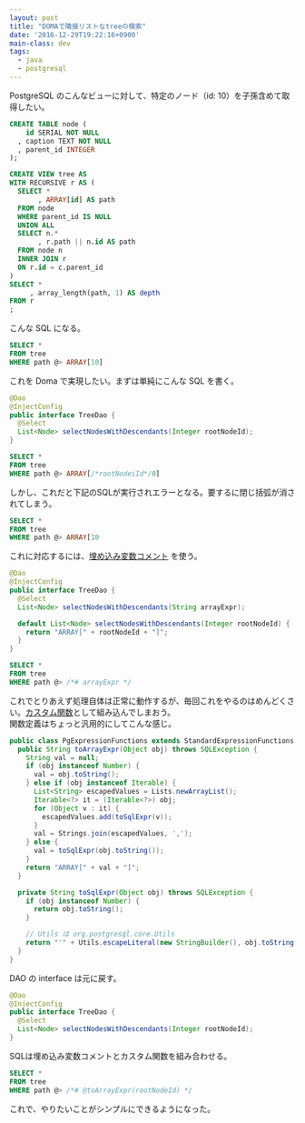 ```yaml
---
layout: post
title: "DOMAで隣接リストなtreeの検索"
date: '2016-12-29T19:22:16+0900'
main-class: dev
tags:
  - java
  - postgresql
---
```


PostgreSQL のこんなビューに対して、特定のノード（id: 10）を子孫含めて取得したい。

```sql
CREATE TABLE node (
    id SERIAL NOT NULL
  , caption TEXT NOT NULL
  , parent_id INTEGER
);

CREATE VIEW tree AS
WITH RECURSIVE r AS (
  SELECT *
       , ARRAY[id] AS path
  FROM node
  WHERE parent_id IS NULL
  UNION ALL
  SELECT n.*
       , r.path || n.id AS path
  FROM node n
  INNER JOIN r
  ON r.id = c.parent_id
)
SELECT *
     , array_length(path, 1) AS depth
FROM r
;

```

こんな SQL になる。

```sql
SELECT *
FROM tree
WHERE path @> ARRAY[10]
```

これを Doma で実現したい。まずは単純にこんな SQL を書く。

```java
@Dao
@InjectConfig
public interface TreeDao {
  @Select
  List<Node> selectNodesWithDescendants(Integer rootNodeId);
}
```

```sql
SELECT *
FROM tree
WHERE path @> ARRAY[/*rootNodeiId*/0]
```

しかし、これだと下記のSQLが実行されエラーとなる。要するに閉じ括弧が消されてしまう。

```sql
SELECT *
FROM tree
WHERE path @> ARRAY[10
```

これに対応するには、[埋め込み変数コメント](http://doma.readthedocs.io/ja/stable/sql/#id13) を使う。

```java
@Dao
@InjectConfig
public interface TreeDao {
  @Select
  List<Node> selectNodesWithDescendants(String arrayExpr);

  default List<Node> selectNodesWithDescendants(Integer rootNodeId) {
    return "ARRAY[" + rootNodeId + "]";
  }
}
```

```sql
SELECT *
FROM tree
WHERE path @> /*# arrayExpr */
```

これでとりあえず処理自体は正常に動作するが、毎回これをやるのはめんどくさい。[カスタム関数](http://doma.readthedocs.io/ja/stable/expression/?highlight=%E9%96%A2%E6%95%B0#id12)として組み込んでしまおう。  
関数定義はちょっと汎用的にしてこんな感じ。

```java
public class PgExpressionFunctions extends StandardExpressionFunctions {
  public String toArrayExpr(Object obj) throws SQLException {
    String val = null;
    if (obj instanceof Number) {
      val = obj.toString();
    } else if (obj instanceof Iterable) {
      List<String> escapedValues = Lists.newArrayList();
      Iterable<?> it = (Iterable<?>) obj;
      for (Object v : it) {
        escapedValues.add(toSqlExpr(v));
      }
      val = Strings.join(escapedValues, ',');
    } else {
      val = toSqlExpr(obj.toString());
    }
    return "ARRAY[" + val + "]";
  }

  private String toSqlExpr(Object obj) throws SQLException {
    if (obj instanceof Number) {
      return obj.toString();
    }

    // Utils は org.postgresql.core.Utils
    return "'" + Utils.escapeLiteral(new StringBuilder(), obj.toString(), false).toString() + "'";
  }
}
```

DAO の interface は元に戻す。

```java
@Dao
@InjectConfig
public interface TreeDao {
  @Select
  List<Node> selectNodesWithDescendants(Integer rootNodeId);
}
```

SQLは埋め込み変数コメントとカスタム関数を組み合わせる。

```sql
SELECT *
FROM tree
WHERE path @> /*# @toArrayExpr(rootNodeId) */
```

これで、やりたいことがシンプルにできるようになった。

